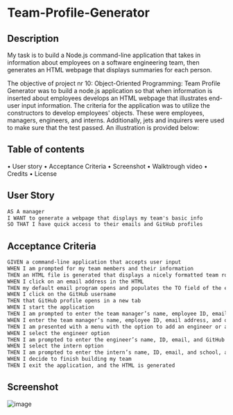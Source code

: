 # Team-Profile-Generator

## Description
My task is to build a Node.js command-line application that takes in information about employees on a software engineering team, then generates an HTML webpage that displays summaries for each person. 

The objective of project nr 10: Object-Oriented Programming: Team Profile Generator was to build a node.js application so that when information is inserted about employees develops an HTML webpage that illustrates end-user input information. The criteria for the application was to utilize the constructors to develop employees' objects. These were employees, managers, engineers, and interns. Additionally, jets and inquirers were used to make sure that the test passed. An illustration is provided below:

## Table of contents
•	User story 
•	Acceptance Criteria
•	Screenshot
•	Walktrough video
•	Credits
•	License

## User Story

```md
AS A manager
I WANT to generate a webpage that displays my team's basic info
SO THAT I have quick access to their emails and GitHub profiles
```

## Acceptance Criteria

```md
GIVEN a command-line application that accepts user input
WHEN I am prompted for my team members and their information
THEN an HTML file is generated that displays a nicely formatted team roster based on user input
WHEN I click on an email address in the HTML
THEN my default email program opens and populates the TO field of the email with the address
WHEN I click on the GitHub username
THEN that GitHub profile opens in a new tab
WHEN I start the application
THEN I am prompted to enter the team manager’s name, employee ID, email address, and office number
WHEN I enter the team manager’s name, employee ID, email address, and office number
THEN I am presented with a menu with the option to add an engineer or an intern or to finish building my team
WHEN I select the engineer option
THEN I am prompted to enter the engineer’s name, ID, email, and GitHub username, and I am taken back to the menu
WHEN I select the intern option
THEN I am prompted to enter the intern’s name, ID, email, and school, and I am taken back to the menu
WHEN I decide to finish building my team
THEN I exit the application, and the HTML is generated
```
## Screenshot
![image](https://user-images.githubusercontent.com/113649566/211230651-5322abfc-7c9c-408b-9b82-56e83ed9ad6c.png)

